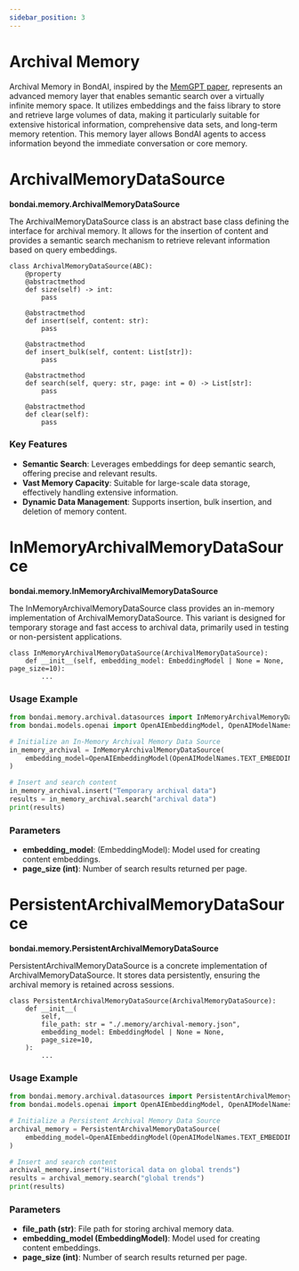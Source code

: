 ```yaml
---
sidebar_position: 3
---
```


# Archival Memory

Archival Memory in BondAI, inspired by the [MemGPT paper](https://arxiv.org/pdf/2310.08560.pdf), represents an advanced memory layer that enables semantic search over a virtually infinite memory space. It utilizes embeddings and the faiss library to store and retrieve large volumes of data, making it particularly suitable for extensive historical information, comprehensive data sets, and long-term memory retention. This memory layer allows BondAI agents to access information beyond the immediate conversation or core memory.

# ArchivalMemoryDataSource
**bondai.memory.ArchivalMemoryDataSource**

The ArchivalMemoryDataSource class is an abstract base class defining the interface for archival memory. It allows for the insertion of content and provides a semantic search mechanism to retrieve relevant information based on query embeddings.

```
class ArchivalMemoryDataSource(ABC):
    @property
    @abstractmethod
    def size(self) -> int:
        pass

    @abstractmethod
    def insert(self, content: str):
        pass

    @abstractmethod
    def insert_bulk(self, content: List[str]):
        pass

    @abstractmethod
    def search(self, query: str, page: int = 0) -> List[str]:
        pass

    @abstractmethod
    def clear(self):
        pass
```


### Key Features

- **Semantic Search**: Leverages embeddings for deep semantic search, offering precise and relevant results.
- **Vast Memory Capacity**: Suitable for large-scale data storage, effectively handling extensive information.
- **Dynamic Data Management**: Supports insertion, bulk insertion, and deletion of memory content.


# InMemoryArchivalMemoryDataSource
**bondai.memory.InMemoryArchivalMemoryDataSource**

The InMemoryArchivalMemoryDataSource class provides an in-memory implementation of ArchivalMemoryDataSource. This variant is designed for temporary storage and fast access to archival data, primarily used in testing or non-persistent applications.

```
class InMemoryArchivalMemoryDataSource(ArchivalMemoryDataSource):
    def __init__(self, embedding_model: EmbeddingModel | None = None, page_size=10):
        ...
```

### Usage Example

```python
from bondai.memory.archival.datasources import InMemoryArchivalMemoryDataSource
from bondai.models.openai import OpenAIEmbeddingModel, OpenAIModelNames

# Initialize an In-Memory Archival Memory Data Source
in_memory_archival = InMemoryArchivalMemoryDataSource(
    embedding_model=OpenAIEmbeddingModel(OpenAIModelNames.TEXT_EMBEDDING_ADA_002)
)

# Insert and search content
in_memory_archival.insert("Temporary archival data")
results = in_memory_archival.search("archival data")
print(results)
```

### Parameters

- **embedding_model**: (EmbeddingModel): Model used for creating content embeddings.
- **page_size (int)**: Number of search results returned per page.


# PersistentArchivalMemoryDataSource
**bondai.memory.PersistentArchivalMemoryDataSource**

PersistentArchivalMemoryDataSource is a concrete implementation of ArchivalMemoryDataSource. It stores data persistently, ensuring the archival memory is retained across sessions. 

```
class PersistentArchivalMemoryDataSource(ArchivalMemoryDataSource):
    def __init__(
        self,
        file_path: str = "./.memory/archival-memory.json",
        embedding_model: EmbeddingModel | None = None,
        page_size=10,
    ):
        ...
```

### Usage Example

```python
from bondai.memory.archival.datasources import PersistentArchivalMemoryDataSource
from bondai.models.openai import OpenAIEmbeddingModel, OpenAIModelNames

# Initialize a Persistent Archival Memory Data Source
archival_memory = PersistentArchivalMemoryDataSource(
    embedding_model=OpenAIEmbeddingModel(OpenAIModelNames.TEXT_EMBEDDING_ADA_002)
)

# Insert and search content
archival_memory.insert("Historical data on global trends")
results = archival_memory.search("global trends")
print(results)
```

### Parameters

- **file_path (str)**: File path for storing archival memory data.
- **embedding_model (EmbeddingModel)**: Model used for creating content embeddings.
- **page_size (int)**: Number of search results returned per page.
